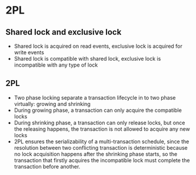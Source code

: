 # 2PL

## Shared lock and exclusive lock
- Shared lock is acquired on read events, exclusive lock is acquired for write events
- Shared lock is compatible with shared lock, exclusive lock is incompatible with any type of lock

## 2PL
- Two phase locking separate a transaction lifecycle in to two phase virtually: growing and shrinking
- During growing phase, a transaction can only acquire the compatible locks
- During shrinking phase, a transaction can only release locks, but once the releasing happens, the transaction is not allowed to acquire any new locks
- 2PL ensures the serializability of a multi-transaction schedule, since the resolution between two conflicting transaction is deterministic because no lock acquisition happens after the shrinking phase starts, so the transaction that firstly acquires the incompatible lock must complete the transaction before another.
